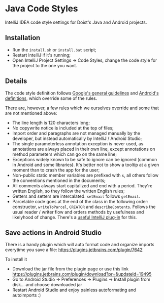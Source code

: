 # Java Code Styles

IntelliJ IDEA code style settings for Doist's Java and Android projects.

## Installation

- Run the `install.sh` or `install.bat` script;
- Restart IntelliJ if it's running;
- Open IntelliJ Project Settings -> Code Styles, change the code style for the project to the one you want.

## Details

The code style definition follows [Google's general guidelines](https://google.github.io/styleguide/javaguide.html) and [Android's definitions](http://source.android.com/source/code-style.html), which override some of the rules.

There are, however, a few rules which we ourselves override and some that are not mentioned above:

- The line length is 120 characters long;
- No copywrite notice is included at the top of files;
- Import order and paragraphs are not managed manually by the developer, but instead automatically by IntelliJ / Android Studio;
- The single parameterless annotation exception is never used, as annotations are always placed in their own line, except annotations on method parameters which can go on the same line;
- Exceptions widely known to be safe to ignore can be ignored (common in Android and some libraries). It's better not to show a tooltip at a given moment than to crash the app for the user;
- Non-public static member variables are prefixed with `s`, all others follow the conventions mentioned in the documents;
- All comments always start capitalized and end with a period. They're written English, so they follow the written English rules;
- Getters and setters are intercalated. `setEmail` follows `getEmail`.
- Parcelable code goes at the end of the class in the following order: constructor, `writeToParcel`, `CREATOR` and `describeContents`. Follows the usual reader / writer flow and orders methods by usefulness and likelyhood of change. There's a [useful IntelliJ plug-in](https://github.com/goncalossilva/android-parcelable-intellij-plugin/raw/master/android-parcelable-intellij-plugin.jar) for this.

 
## Save actions in Android Studio

There is a handy plugin which will auto format code and organize imports everytime you save a file:
https://plugins.jetbrains.com/plugin/7642

To install it
* Download the jar file from the plugin page or use this link https://plugins.jetbrains.com/plugin/download?pr=&updateId=19495
* Go to Android Studio -> Preferences -> Plugins -> Install plugin from disk... and choose downloaded jar
* Restart Android Studio and enjoy painless autoformating and autoimports :)
